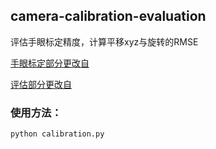 ## camera-calibration-evaluation

评估手眼标定精度，计算平移xyz与旋转的RMSE

[手眼标定部分更改自](https://git.lug.ustc.edu.cn/GWDx/camera-calibration)

[评估部分更改自](https://github.com/ethz-asl/hand_eye_calibration)

### 使用方法：

`python calibration.py`
